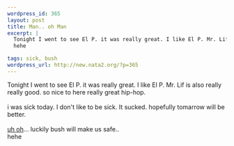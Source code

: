 ```yaml
--- 
wordpress_id: 365
layout: post
title: Man.. oh Man
excerpt: |
  Tonight I went to see El P. it was really great. I like El P. Mr. Lif is also really really good. so nice to here really great hip-hop.i was sick today. I don't like to be sick. It sucked. hopefully tomarrow will be better.uh oh... luckily bush will make us safe..
  hehe

tags: sick, bush
wordpress_url: http://new.nata2.org/?p=365
---
```

Tonight I went to see El P. it was really great. I like El P. Mr. Lif is also really really good. so nice to here really great hip-hop.<br/><br/>i was sick today. I don't like to be sick. It sucked. hopefully tomarrow will be better.<br/><br/><a href="http://www.timesonline.co.uk/article/0,,3-426418,00.html">uh oh</a>... luckily bush will make us safe..<br/>
hehe
